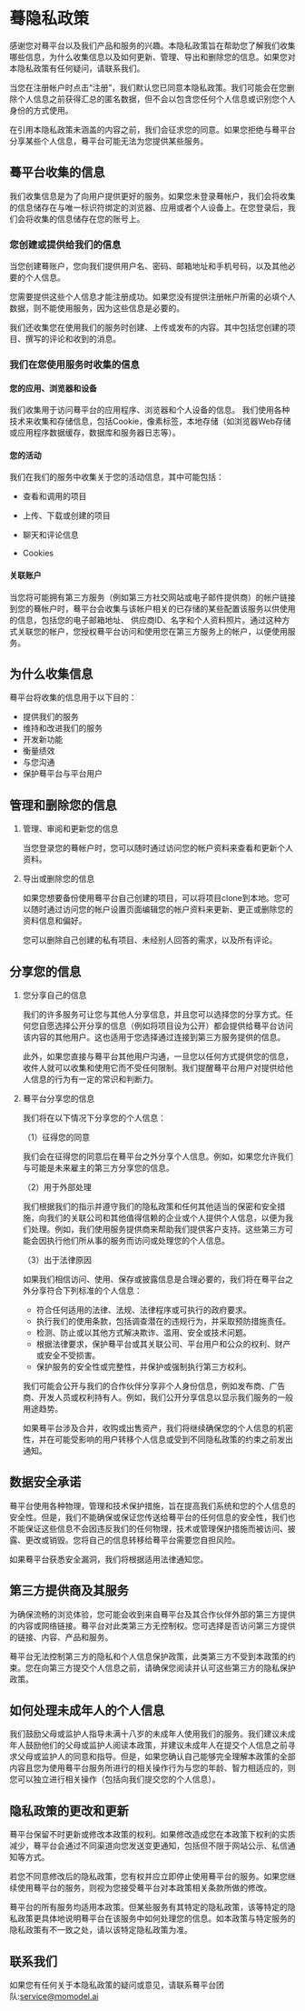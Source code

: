 # 蓦隐私政策
感谢您对蓦平台以及我们产品和服务的兴趣。本隐私政策旨在帮助您了解我们收集哪些信息，为什么收集信息以及如何更新、管理、导出和删除您的信息。如果您对本隐私政策有任何疑问，请联系我们。

当您在注册帐户时点击“注册”，我们默认您已同意本隐私政策。我们可能会在您删除个人信息之前获得汇总的匿名数据，但不会以包含您任何个人信息或识别您个人身份的方式使用。

在引用本隐私政策未涵盖的内容之前，我们会征求您的同意。如果您拒绝与蓦平台分享某些个人信息，蓦平台可能无法为您提供某些服务。
## 蓦平台收集的信息
我们收集信息是为了向用户提供更好的服务。如果您未登录蓦帐户，我们会将收集的信息储存在与唯一标识符绑定的浏览器、应用或者个人设备上。在您登录后，我们会将收集的信息储存在您的账号上。
### 您创建或提供给我们的信息
当您创建蓦账户，您向我们提供用户名、密码、邮箱地址和手机号码，以及其他必要的个人信息。

您需要提供这些个人信息才能注册成功。如果您没有提供注册帐户所需的必填个人数据，则不能使用服务，因为这些信息是必要的。

我们还收集您在使用我们的服务时创建、上传或发布的内容。其中包括您创建的项目、撰写的评论和收到的消息。
### 我们在您使用服务时收集的信息

#### 您的应用、浏览器和设备

我们收集用于访问蓦平台的应用程序、浏览器和个人设备的信息。
我们使用各种技术来收集和存储信息，包括Cookie，像素标签，本地存储（如浏览器Web存储或应用程序数据缓存，数据库和服务器日志等）。

#### 您的活动

我们在我们的服务中收集关于您的活动信息，其中可能包括：

- 查看和调用的项目

- 上传、下载或创建的项目

- 聊天和评论信息

- Cookies

#### 关联账户

当您将可能拥有第三方服务（例如第三方社交网站或电子邮件提供商）的帐户链接到您的蓦帐户时，蓦平台会收集与该帐户相关的已存储的某些配置该服务以供使用的信息，包括您的电子邮箱地址、
供应商ID、名字和个人资料照片。通过这种方式关联您的帐户，您授权蓦平台访问和使用您在第三方服务上的帐户，以便使用服务。

## 为什么收集信息

蓦平台将收集的信息用于以下目的：
- 提供我们的服务
- 维持和改进我们的服务
- 开发新功能
- 衡量绩效
- 与您沟通
- 保护蓦平台与平台用户

## 管理和删除您的信息

1. 管理、审阅和更新您的信息
   
   当您登录您的蓦帐户时，您可以随时通过访问您的帐户资料来查看和更新个人资料。

2. 导出或删除您的信息
   
   如果您想要备份使用蓦平台自己创建的项目，可以将项目clone到本地。您可以随时通过访问您的帐户设置页面编辑您的帐户资料来更新、更正或删除您的资料信息和偏好。

   您可以删除自己创建的私有项目、未经别人回答的需求，以及所有评论。

## 分享您的信息

1. 您分享自己的信息

   我们的许多服务可让您与其他人分享信息，并且您可以选择您的分享方式。任何您自愿选择公开分享的信息（例如将项目设为公开）都会提供给蓦平台访问该内容的其他用户。这也适用于您选择通过连接到第三方服务提供的信息。

   此外，如果您直接与蓦平台其他用户沟通，一旦您以任何方式提供您的信息，收件人就可以收集和使用它而不受任何限制。我们提醒蓦平台用户对提供给他人信息的行为有一定的常识和判断力。

2. 蓦平台分享您的信息

   我们将在以下情况下分享您的个人信息：

   （1）征得您的同意

      我们会在征得您的同意后在蓦平台之外分享个人信息。例如，如果您允许我们与可能是未来雇主的第三方分享您的信息。

   （2）用于外部处理

     我们根据我们的指示并遵守我们的隐私政策和任何其他适当的保密和安全措施，向我们的关联公司和其他值得信赖的企业或个人提供个人信息，以便为我们处理。例如，我们使用服务提供商来帮助我们提供客户支持。这些第三方可能会因执行他们所从事的服务而访问或处理您的个人信息。

   （3）出于法律原因

     如果我们相信访问、使用、保存或披露信息是合理必要的，我们将在蓦平台之外分享符合下列标准的个人信息：

      - 符合任何适用的法律、法规、法律程序或可执行的政府要求。
      - 执行我们的使用条款，包括调查潜在的违规行为，并采取预防措施责任。
      - 检测、防止或以其他方式解决欺诈、滥用、安全或技术问题。
      - 根据法律要求，保护蓦平台或其关联公司、平台用户和公众的权利、财产或安全不受损害。
      - 保护服务的安全性或完整性，并保护或强制执行第三方权利。

      我们可能会公开与我们的合作伙伴分享非个人身份信息，例如发布商、广告商、开发人员或权利持有人。例如，我们公开分享信息以显示我们服务的一般用途趋势。

      如果蓦平台涉及合并，收购或出售资产，我们将继续确保您的个人信息的机密性，并在可能受影响的用户转移个人信息或受到不同隐私政策的约束之前发出通知。

## 数据安全承诺
蓦平台使用各种物理，管理和技术保护措施，旨在提高我们系统和您的个人信息的安全性。但是，我们不能确保或保证您传送给蓦平台的任何信息的安全性，我们也不能保证这些信息不会因违反我们的任何物理，技术或管理保护措施而被访问、披露、更改或销毁。您将自己的信息转移给蓦平台需要您自担风险。

如果蓦平台获悉安全漏洞，我们将根据适用法律通知您。

## 第三方提供商及其服务
为确保流畅的浏览体验，您可能会收到来自蓦平台及其合作伙伴外部的第三方提供的内容或网络链接。蓦平台对此类第三方无控制权。您可选择是否访问第三方提供的链接、内容、产品和服务。

蓦平台无法控制第三方的隐私和个人信息保护政策，此类第三方不受到本政策的约束。您在向第三方提交个人信息之前，请确保您阅读并认可这些第三方的隐私保护政策。

## 如何处理未成年人的个人信息

我们鼓励父母或监护人指导未满十八岁的未成年人使用我们的服务。我们建议未成年人鼓励他们的父母或监护人阅读本政策，并建议未成年人在提交个人信息之前寻求父母或监护人的同意和指导。但是，如果您确认自己能够完全理解本政策的全部内容且您为使用蓦平台服务所进行的相关操作行为与您的年龄、智力相适应的，则您可以独立进行相关操作（包括向我们提交您的个人信息）。

## 隐私政策的更改和更新

蓦平台保留不时更新或修改本政策的权利。如果修改造成您在本政策下权利的实质减少，蓦平台会通过不同渠道向您发送变更通知，包括但不限于网站公示、私信通知等方式。

若您不同意修改后的隐私政策，您有权并应立即停止使用蓦平台的服务。如果您继续使用蓦平台的服务，则视为您接受蓦平台对本政策相关条款所做的修改。

蓦平台的所有服务均适用本政策。但某些服务有其特定的隐私政策，该等特定的隐私政策更具体地说明蓦平台在该服务中如何处理您的信息。如本政策与特定服务的隐私政策有不一致之处，请以该特定隐私政策为准。

## 联系我们
如果您有任何关于本隐私政策的疑问或意见，请联系蓦平台团队:service@momodel.ai
